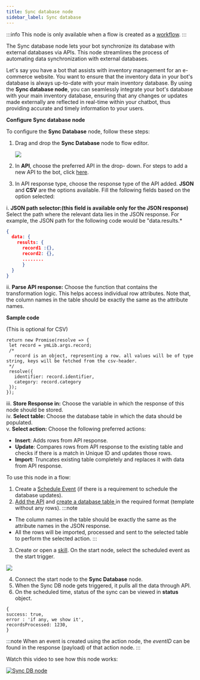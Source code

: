 ```yaml
---
title: Sync database node
sidebar_label: Sync database
---
```


:::info
This node is only available when a flow is created as a [workflow](https://docs.yellow.ai/docs/platform_concepts/studio/build/Flows/journeys#create-a-skill). 
:::

The Sync database node lets your bot synchronize its database with external databases via APIs. This node streamlines the process of automating data synchronization with external databases.

Let's say you have a bot that assists with inventory management for an e-commerce website. You want to ensure that the inventory data in your bot's database is always up-to-date with your main inventory database. By using the **Sync database node**, you can seamlessly integrate your bot's database with your main inventory database, ensuring that any changes or updates made externally are reflected in real-time within your chatbot, thus providing accurate and timely information to your users.


**Configure Sync database node**

To configure the **Sync Database** node, follow these steps:

1. Drag and drop the **Sync Database** node to flow editor.

   ![](https://imgur.com/RkLZsbJ.png)

2. In **API**, choose the preferred API in the drop- down. For steps to add a new API to the bot, click [here](https://docs.yellow.ai/docs/platform_concepts/studio/api/add-api).

3. In API response type, choose the response type of the API added. **JSON** and **CSV** are the options available. Fill the following fields based on the option selected:

  i. **JSON path selector:(this field is available only for the JSON response)** Select the path where the relevant data lies in the JSON response. For example, the JSON path  for the following code would be  "data.results.*

  ```json
  {
    data: {
      results: {
        record1 :{},
        record2: {},
        ........
        } 
    }
  }
  ```

   ii. **Parse API response:** Choose the function that contains the transformation logic. This helps access individual row attributes. Note that, the column names in the table should be exactly the same as the attribute names.

**Sample code**
 
(This is optional for CSV)

 ```
return new Promise(resolve => {
  let record = ymLib.args.record;
  /*
    record is an object, representing a row. all values will be of type string, keys will be fetched from the csv-header.
  */
  resolve({
    identifier: record.identifier,
    category: record.category
  });
});
```

iii. **Store Response in:** Choose the variable in which the response of this node should be stored.<br/>
iv. **Select table:** Choose the database table in which the data should be populated.<br/>
v. **Select action:** Choose the following preferred actions:
  * **Insert**: Adds rows from API response.
  * **Update**: Compares rows from API response to the existing table and checks if there is a match in      Unique ID and updates those rows.
  * **Import**: Truncates existing table completely and replaces it with data from API response.
        

To use this node in a flow:

1. Create a [Schedule Event](https://docs.yellow.ai/docs/platform_concepts/studio/events/event-hub#schedule-events) (if there is a requirement to schedule the database updates).
2. [Add the API](https://docs.yellow.ai/docs/platform_concepts/studio/api/add-api) and [create a database table ](https://docs.yellow.ai/docs/platform_concepts/studio/database#create-database-table)in the required format (template without any rows).
:::note
* The column names in the table should be exactly the same as the attribute names in the JSON response. 
* All the rows will be imported, processed and sent to the selected table to perform the selected action.
:::
3. Create or open a [skill](https://docs.yellow.ai/docs/platform_concepts/studio/build/Flows/journeys#create-a-skill). On the start node, select the scheduled event as the start trigger. 

![](https://i.imgur.com/BpOb6o5.png)

4. Connect the start node to the **Sync Database** node.
5. When the Sync DB node gets triggered, it pulls all the data through API. 
6. On the scheduled time, status of the sync can be viewed in **status** object.

```
{
success: true,
error : 'if any, we show it',
recordsProcessed: 1230,
}
```


:::note
When an event is created using the action node, the *eventID* can be found in the response (payload) of that action node.
:::

Watch this video to see how this node works:

[![Sync DB node](https://cdn.loom.com/sessions/thumbnails/1e7104db203c4061a5d6839ea515198e-with-play.gif)](https://www.loom.com/share/1e7104db203c4061a5d6839ea515198e)

